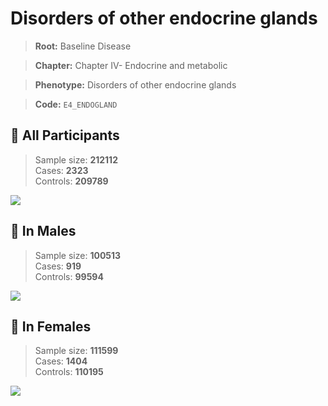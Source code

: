 # Disorders of other endocrine glands

> **Root:** Baseline Disease  

> **Chapter:** Chapter IV- Endocrine and metabolic  

> **Phenotype:** Disorders of other endocrine glands  

> **Code:** `E4_ENDOGLAND`

## 🧪 All Participants  
> Sample size: **212112**  
> Cases: **2323**  
> Controls: **209789**
<img src="/Disease/Figures/ALL/Incidence/E4_ENDOGLAND.png"/>
<CsvTable src="/public/Disease/Data/ALL/Incidence/COX_E4_ENDOGLAND.csv" label="🔍 View full results" />

## 👨 In Males  
> Sample size: **100513**  
> Cases: **919**  
> Controls: **99594**
<img src="/Disease/Figures/Male/Incidence/E4_ENDOGLAND.png"/>
<CsvTable src="/public/Disease/Data/Male/Incidence/COX_E4_ENDOGLAND.csv" label="🔍 View full results" />

## 👩 In Females  
> Sample size: **111599**  
> Cases: **1404**  
> Controls: **110195**
<img src="/Disease/Figures/Female/Incidence/E4_ENDOGLAND.png"/>
<CsvTable src="/public/Disease/Data/Female/Incidence/COX_E4_ENDOGLAND.csv" label="🔍 View full results" />
